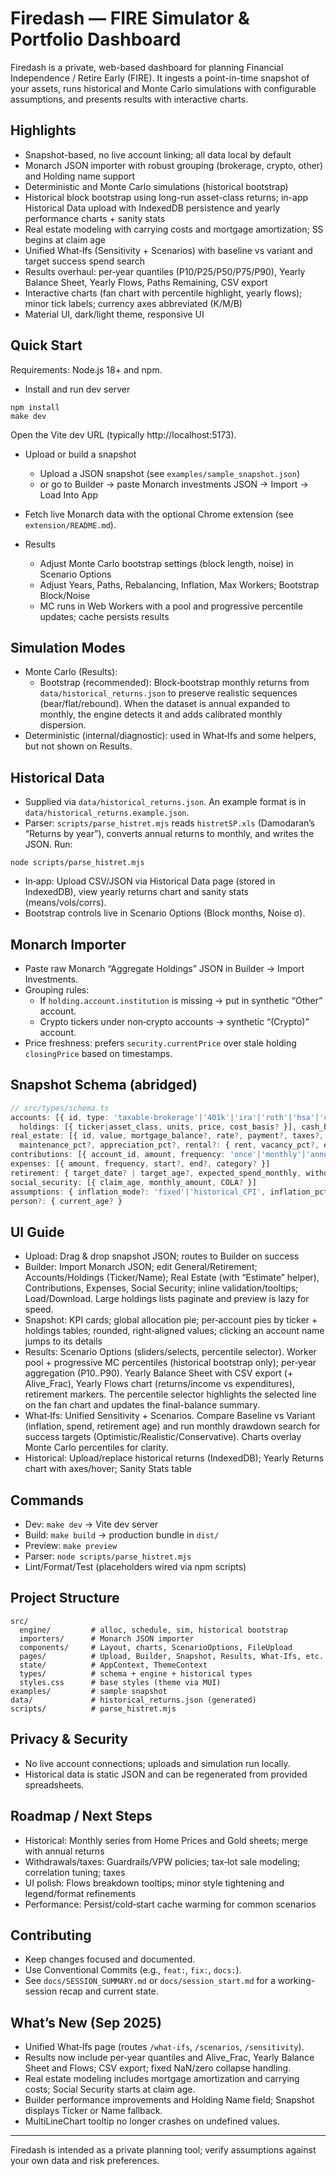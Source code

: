 # Firedash — FIRE Simulator & Portfolio Dashboard

Firedash is a private, web-based dashboard for planning Financial Independence / Retire Early (FIRE). It ingests a point-in-time snapshot of your assets, runs historical and Monte Carlo simulations with configurable assumptions, and presents results with interactive charts.

## Highlights
- Snapshot-based, no live account linking; all data local by default
- Monarch JSON importer with robust grouping (brokerage, crypto, other) and Holding name support
- Deterministic and Monte Carlo simulations (historical bootstrap)
- Historical block bootstrap using long-run asset-class returns; in-app Historical Data upload with IndexedDB persistence and yearly performance charts + sanity stats
- Real estate modeling with carrying costs and mortgage amortization; SS begins at claim age
- Unified What‑Ifs (Sensitivity + Scenarios) with baseline vs variant and target success spend search
- Results overhaul: per‑year quantiles (P10/P25/P50/P75/P90), Yearly Balance Sheet, Yearly Flows, Paths Remaining, CSV export
- Interactive charts (fan chart with percentile highlight, yearly flows); minor tick labels; currency axes abbreviated (K/M/B)
- Material UI, dark/light theme, responsive UI

## Quick Start
Requirements: Node.js 18+ and npm.

- Install and run dev server
```
npm install
make dev
```
Open the Vite dev URL (typically http://localhost:5173).

- Upload or build a snapshot
  - Upload a JSON snapshot (see `examples/sample_snapshot.json`)
  - or go to Builder → paste Monarch investments JSON → Import → Load Into App
- Fetch live Monarch data with the optional Chrome extension (see `extension/README.md`).

- Results
  - Adjust Monte Carlo bootstrap settings (block length, noise) in Scenario Options
  - Adjust Years, Paths, Rebalancing, Inflation, Max Workers; Bootstrap Block/Noise
  - MC runs in Web Workers with a pool and progressive percentile updates; cache persists results

## Simulation Modes
- Monte Carlo (Results):
  - Bootstrap (recommended): Block‑bootstrap monthly returns from `data/historical_returns.json` to preserve realistic sequences (bear/flat/rebound). When the dataset is annual expanded to monthly, the engine detects it and adds calibrated monthly dispersion.
- Deterministic (internal/diagnostic): used in What‑Ifs and some helpers, but not shown on Results.

## Historical Data
- Supplied via `data/historical_returns.json`. An example format is in `data/historical_returns.example.json`.
- Parser: `scripts/parse_histret.mjs` reads `histretSP.xls` (Damodaran’s “Returns by year”), converts annual returns to monthly, and writes the JSON. Run:
```
node scripts/parse_histret.mjs
```
- In‑app: Upload CSV/JSON via Historical Data page (stored in IndexedDB), view yearly returns chart and sanity stats (means/vols/corrs).
- Bootstrap controls live in Scenario Options (Block months, Noise σ).

## Monarch Importer
- Paste raw Monarch “Aggregate Holdings” JSON in Builder → Import Investments.
- Grouping rules:
  - If `holding.account.institution` is missing → put in synthetic “Other” account.
  - Crypto tickers under non‑crypto accounts → synthetic “(Crypto)” account.
- Price freshness: prefers `security.currentPrice` over stale holding `closingPrice` based on timestamps.

## Snapshot Schema (abridged)
```ts
// src/types/schema.ts
accounts: [{ id, type: 'taxable-brokerage'|'401k'|'ira'|'roth'|'hsa'|'cash'|'crypto'|'other',
  holdings: [{ ticker|asset_class, units, price, cost_basis? }], cash_balance? }]
real_estate: [{ id, value, mortgage_balance?, rate?, payment?, taxes?, insurance?,
  maintenance_pct?, appreciation_pct?, rental?: { rent, vacancy_pct?, expenses? }, zip? }]
contributions: [{ account_id, amount, frequency: 'once'|'monthly'|'annual', start?, end? }]
expenses: [{ amount, frequency, start?, end?, category? }]
retirement: { target_date? | target_age?, expected_spend_monthly, withdrawal_strategy? }
social_security: [{ claim_age, monthly_amount, COLA? }]
assumptions: { inflation_mode?: 'fixed'|'historical_CPI', inflation_pct?, rebalancing?: { frequency?, threshold_pct? }, tax_profile? }
person?: { current_age? }
```

## UI Guide
- Upload: Drag & drop snapshot JSON; routes to Builder on success
- Builder: Import Monarch JSON; edit General/Retirement; Accounts/Holdings (Ticker/Name); Real Estate (with “Estimate” helper), Contributions, Expenses, Social Security; inline validation/tooltips; Load/Download. Large holdings lists paginate and preview is lazy for speed.
- Snapshot: KPI cards; global allocation pie; per‑account pies by ticker + holdings tables; rounded, right‑aligned values; clicking an account name jumps to its details
- Results: Scenario Options (sliders/selects, percentile selector). Worker pool + progressive MC percentiles (historical bootstrap only); per‑year aggregation (P10..P90). Yearly Balance Sheet with CSV export (+ Alive_Frac), Yearly Flows chart (returns/income vs expenditures), retirement markers. The percentile selector highlights the selected line on the fan chart and updates the final-balance summary.
- What‑Ifs: Unified Sensitivity + Scenarios. Compare Baseline vs Variant (inflation, spend, retirement age) and run monthly drawdown search for success targets (Optimistic/Realistic/Conservative). Charts overlay Monte Carlo percentiles for clarity.
- Historical: Upload/replace historical returns (IndexedDB); Yearly Returns chart with axes/hover; Sanity Stats table

## Commands
- Dev: `make dev`  → Vite dev server
- Build: `make build` → production bundle in `dist/`
- Preview: `make preview`
- Parser: `node scripts/parse_histret.mjs`
- Lint/Format/Test (placeholders wired via npm scripts)

## Project Structure
```
src/
  engine/         # alloc, schedule, sim, historical bootstrap
  importers/      # Monarch JSON importer
  components/     # Layout, charts, ScenarioOptions, FileUpload
  pages/          # Upload, Builder, Snapshot, Results, What‑Ifs, etc.
  state/          # AppContext, ThemeContext
  types/          # schema + engine + historical types
  styles.css      # base styles (theme via MUI)
examples/         # sample snapshot
data/             # historical_returns.json (generated)
scripts/          # parse_histret.mjs
```

## Privacy & Security
- No live account connections; uploads and simulation run locally.
- Historical data is static JSON and can be regenerated from provided spreadsheets.

## Roadmap / Next Steps
- Historical: Monthly series from Home Prices and Gold sheets; merge with annual returns
- Withdrawals/taxes: Guardrails/VPW policies; tax‑lot sale modeling; correlation tuning; taxes
- UI polish: Flows breakdown tooltips; minor style tightening and legend/format refinements
- Performance: Persist/cold‑start cache warming for common scenarios

## Contributing
- Keep changes focused and documented.
- Use Conventional Commits (e.g., `feat:`, `fix:`, `docs:`).
- See `docs/SESSION_SUMMARY.md` or `docs/session_start.md` for a working-session recap and current state.

## What’s New (Sep 2025)
- Unified What‑Ifs page (routes `/what-ifs`, `/scenarios`, `/sensitivity`).
- Results now include per‑year quantiles and Alive_Frac, Yearly Balance Sheet and Flows; CSV export; fixed NaN/zero collapse handling.
- Real estate modeling includes mortgage amortization and carrying costs; Social Security starts at claim age.
- Builder performance improvements and Holding Name field; Snapshot displays Ticker or Name fallback.
- MultiLineChart tooltip no longer crashes on undefined values.

---
Firedash is intended as a private planning tool; verify assumptions against your own data and risk preferences.
